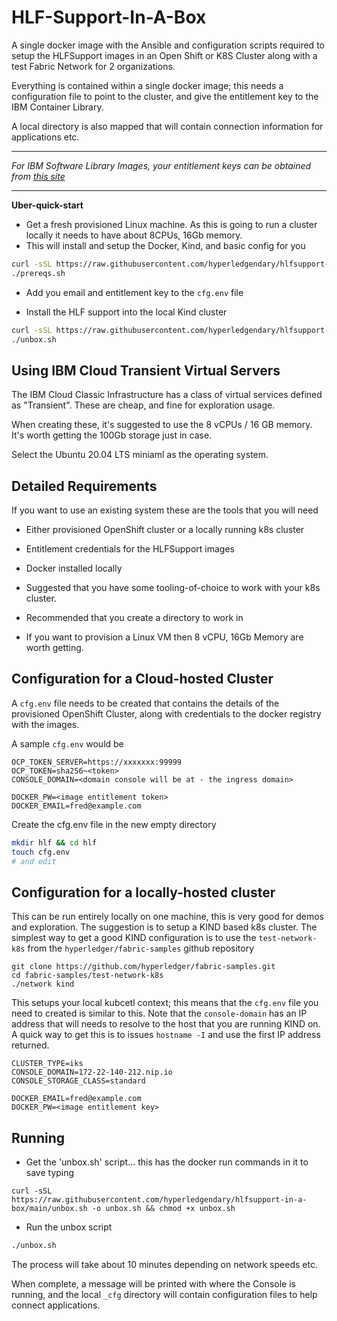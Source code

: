 # HLF-Support-In-A-Box

A single docker image with the Ansible and configuration scripts required to setup the HLFSupport images in an Open Shift or K8S Cluster
along with a test Fabric Network for 2 organizations.

Everything is contained within a single docker image; this needs a configuration file to point to the cluster, and give the entitlement
key to the IBM Container Library. 

A local directory is also mapped that will contain connection information for applications etc.

---
*For IBM Software Library Images, your entitlement keys can be obtained from [this site](https://myibm.ibm.com/products-services/containerlibrary)*

---

**Uber-quick-start**

- Get a fresh provisioned Linux machine. As this is going to run a cluster locally it needs to have about 8CPUs, 16Gb memory.  
- This will install and setup the Docker, Kind, and basic config for you
```bash
curl -sSL https://raw.githubusercontent.com/hyperledgendary/hlfsupport-in-a-box/main/prereqs.sh -o prereqs.sh && chmod +x prereqs.sh
./prereqs.sh
```

- Add you email and entitlement key to the `cfg.env` file

- Install the HLF support into the local Kind cluster
```bash
curl -sSL https://raw.githubusercontent.com/hyperledgendary/hlfsupport-in-a-box/main/unbox.sh -o unbox.sh && chmod +x unbox.sh
./unbox.sh
```

## Using IBM Cloud Transient Virtual Servers

The IBM Cloud Classic Infrastructure has a class of virtual services defined as "Transient". These are cheap, and fine for exploration usage.

When creating these, it's suggested to use the 8 vCPUs / 16 GB memory. It's worth getting the 100Gb storage just in case.  

Select the Ubuntu 20.04 LTS miniaml as the operating system.



## Detailed Requirements

If you want to use an existing system these are the tools that you will need

- Either provisioned OpenShift cluster or a locally running k8s cluster
- Entitlement credentials for the HLFSupport images
- Docker installed locally
- Suggested that you have some tooling-of-choice to work with your k8s cluster. 
  
- Recommended that you create a directory to work in

- If you want to provision a Linux VM then 8 vCPU, 16Gb Memory are worth getting. 

## Configuration for a Cloud-hosted Cluster

A `cfg.env` file needs to be created that contains the details of the provisioned OpenShift Cluster, along with 
credentials to the docker registry with the images.

A sample `cfg.env` would be

```
OCP_TOKEN_SERVER=https://xxxxxxx:99999
OCP_TOKEN=sha256~<token>
CONSOLE_DOMAIN=<domain console will be at - the ingress domain>

DOCKER_PW=<image entitlement token>
DOCKER_EMAIL=fred@example.com

```

Create the cfg.env file in the new empty directory

```bash
mkdir hlf && cd hlf
touch cfg.env
# and edit
```

## Configuration for a locally-hosted cluster

This can be run entirely locally on one machine, this is very good for demos and exploration. 
The suggestion is to setup a KIND based k8s cluster. The simplest way to get a good KIND configuration is to use the `test-network-k8s` from the `hyperledger/fabric-samples` github repository

```
git clone https://github.com/hyperledger/fabric-samples.git
cd fabric-samples/test-network-k8s
./network kind
```

This setups your local kubcetl context; this means that the `cfg.env` file you need to created is similar to this.
Note that the `console-domain` has an IP address that will needs to resolve to the host that you are running KIND on. A quick way to get this is to issues `hostname -I` and use the first IP address returned.

```env
CLUSTER_TYPE=iks
CONSOLE_DOMAIN=172-22-140-212.nip.io
CONSOLE_STORAGE_CLASS=standard

DOCKER_EMAIL=fred@example.com
DOCKER_PW=<image entitlement key>
```

## Running

- Get the 'unbox.sh' script... this has the docker run commands in it to save typing

```
curl -sSL https://raw.githubusercontent.com/hyperledgendary/hlfsupport-in-a-box/main/unbox.sh -o unbox.sh && chmod +x unbox.sh
```

- Run the unbox script

```bash
./unbox.sh
```

The process will take about 10 minutes depending on network speeds etc.

When complete, a message will be printed with where the Console is running, and the local `_cfg` directory will contain configuration files to help connect applications.